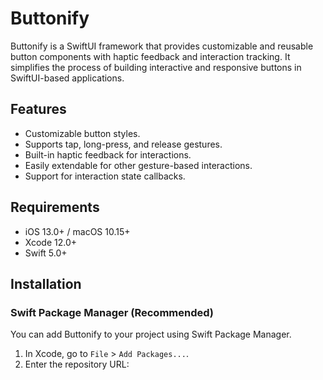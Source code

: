 # Buttonify

Buttonify is a SwiftUI framework that provides customizable and reusable button components with haptic feedback and interaction tracking. It simplifies the process of building interactive and responsive buttons in SwiftUI-based applications.

## Features

- Customizable button styles.
- Supports tap, long-press, and release gestures.
- Built-in haptic feedback for interactions.
- Easily extendable for other gesture-based interactions.
- Support for interaction state callbacks.

## Requirements

- iOS 13.0+ / macOS 10.15+
- Xcode 12.0+
- Swift 5.0+

## Installation

### Swift Package Manager (Recommended)

You can add Buttonify to your project using Swift Package Manager. 

1. In Xcode, go to `File` > `Add Packages...`.
2. Enter the repository URL: 
